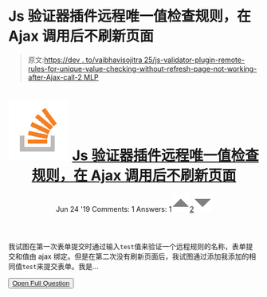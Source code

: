 # Js 验证器插件远程唯一值检查规则，在 Ajax 调用后不刷新页面

> 原文:[https://dev . to/vaibhavisojitra 25/js-validator-plugin-remote-rules-for-unique-value-checking-without-refresh-page-not-working-after-Ajax-call-2 MLP](https://dev.to/vaibhavisojitra25/js-validator-plugin-remote-rules-for-unique-value-checking-without-refresh-page-not-working-after-ajax-call-2mlp)

<header>

# ![](img/01c67cd39e9a8e551fcb75e1091225e9.png) [ Js 验证器插件远程唯一值检查规则，在 Ajax 调用后不刷新页面](https://stackoverflow.com/questions/56729917/js-validator-plugin-remote-rules-for-unique-value-checking-without-refresh-page)

Jun 24 '19 Comments: 1 Answers: 1[![](img/e3f0373ec76330150a340eacd410b600.png)2![](img/f7bb704c8c93dfae05d2b57012ed2754.png)](https://stackoverflow.com/questions/56729917/js-validator-plugin-remote-rules-for-unique-value-checking-without-refresh-page) </header>

我试图在第一次表单提交时通过输入`test`值来验证一个远程规则的名称，表单提交和值由 ajax 绑定。但是在第二次没有刷新页面后，我试图通过添加我添加的相同值`test`来提交表单。我是…

<button class="ltag__stackexchange--btn" type="button">[Open Full Question](https://stackoverflow.com/questions/56729917/js-validator-plugin-remote-rules-for-unique-value-checking-without-refresh-page)</button>